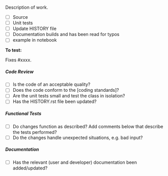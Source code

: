 Description of work.

- [ ] Source
- [ ] Unit tests
- [ ] Update HISTORY file
- [ ] Documentation builds and has been read for typos
- [ ] example in notebook

**To test:**

<!-- Instructions for testing. -->

Fixes #xxxx. <!-- and fix #xxxx or close #xxxx xor resolves #xxxx -->


##### Code Review #####

- [ ] Is the code of an acceptable quality?
- [ ] Does the code conform to the [coding standards]?
- [ ] Are the unit tests small and test the class in isolation?
- [ ] Has the HISTORY.rst file been updated?

##### Functional Tests #####

- [ ] Do changes function as described? Add comments below that describe the tests performed?
- [ ] Do the changes handle unexpected situations, e.g. bad input?

##### Documentation #####

- [ ] Has the relevant (user and developer) documentation been added/updated?

